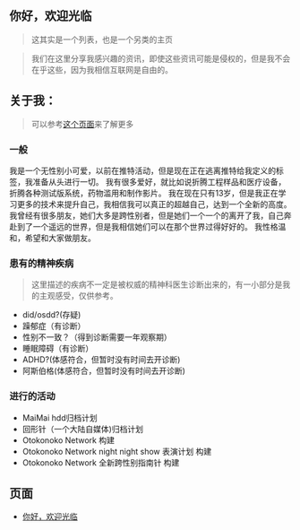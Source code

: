 ## 你好，欢迎光临
> 这其实是一个列表，也是一个另类的主页

> 我们在这里分享我感兴趣的资讯，即使这些资讯可能是侵权的，但是我不会在乎这些，因为我相信互联网是自由的。

## 关于我：
> 可以参考[这个页面](https://github.com/ShirleyQaQ23/ShirleyQaQ23)来了解更多
### 一般
  我是一个无性别小可爱，以前在推特活动，但是现在正在逃离推特给我定义的标签，我准备从头进行一切。
  我有很多爱好，就比如说折腾工程样品和医疗设备，折腾各种测试版系统，药物滥用和制作影片。
  我在现在只有13岁，但是我正在学习更多的技术来提升自己，我相信我可以真正的超越自己，达到一个全新的高度。
  我曾经有很多朋友，她们大多是跨性别者，但是她们一个一个的离开了我，自己奔赴到了一个遥远的世界，但是我相信她们可以在那个世界过得好好的。
  我性格温和，希望和大家做朋友。
### 患有的精神疾病
> 这里描述的疾病不一定是被权威的精神科医生诊断出来的，有一小部分是我的主观感受，仅供参考。
- did/osdd?(存疑)
- 躁郁症（有诊断）
- 性别不一致？（得到诊断需要一年观察期）
- 睡眠障碍（有诊断）
- ADHD?(体感符合，但暂时没有时间去开诊断)
- 阿斯伯格(体感符合，但暂时没有时间去开诊断)
### 进行的活动
- MaiMai hdd归档计划
- 回形针（一个大陆自媒体)归档计划
- Otokonoko Network 构建
- Otokonoko Network night night show 表演计划 构建
- Otokonoko Network 全新跨性别指南针 构建
## 页面
- [你好，欢迎光临](https://hackmd.io/@ShirleyQaQ/B1NvAuKIa)
